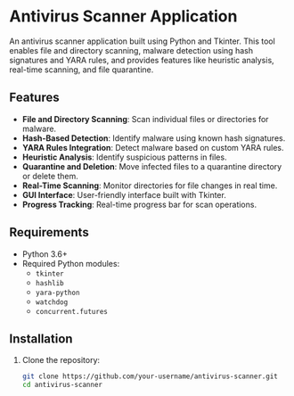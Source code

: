 # Antivirus Scanner Application

An antivirus scanner application built using Python and Tkinter. This tool enables file and directory scanning, malware detection using hash signatures and YARA rules, and provides features like heuristic analysis, real-time scanning, and file quarantine.

## Features

- **File and Directory Scanning**: Scan individual files or directories for malware.
- **Hash-Based Detection**: Identify malware using known hash signatures.
- **YARA Rules Integration**: Detect malware based on custom YARA rules.
- **Heuristic Analysis**: Identify suspicious patterns in files.
- **Quarantine and Deletion**: Move infected files to a quarantine directory or delete them.
- **Real-Time Scanning**: Monitor directories for file changes in real time.
- **GUI Interface**: User-friendly interface built with Tkinter.
- **Progress Tracking**: Real-time progress bar for scan operations.

## Requirements

- Python 3.6+
- Required Python modules:
  - `tkinter`
  - `hashlib`
  - `yara-python`
  - `watchdog`
  - `concurrent.futures`

## Installation

1. Clone the repository:
   ```bash
   git clone https://github.com/your-username/antivirus-scanner.git
   cd antivirus-scanner
